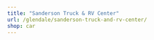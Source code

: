 ```yaml
---
title: "Sanderson Truck & RV Center"
url: /glendale/sanderson-truck-and-rv-center/
shop: car
---
```

